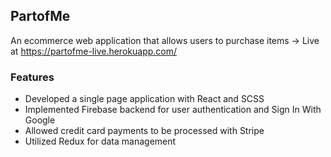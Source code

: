 
## PartofMe

An ecommerce web application that allows users to purchase items 
-> Live at https://partofme-live.herokuapp.com/

### Features
+ Developed a single page application with React and SCSS
+ Implemented Firebase backend for user authentication and Sign In With Google
+ Allowed credit card payments to be processed with Stripe
+ Utilized Redux for data management
